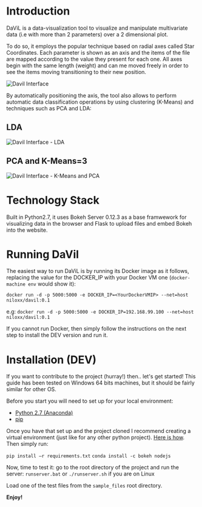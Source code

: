 # Introduction
DaViL is a data-visualization tool to visualize and manipulate multivariate data (i.e with more than 2 parameters) over a 2 dimensional plot.

To do so, it employs the popular technique based on radial axes called Star Coordinates. Each parameter is shown as an axis and the items of the file are mapped according to the value they present for each one.
All axes begin with the same length (weight) and can me moved freely in order to see the items moving transitioning to their new position.

![Davil Interface](https://i.imgur.com/xToSgOw.png)

By automatically positioning the axis, the tool also allows to perform automatic data classification operations by using clustering (K-Means) and techniques such as PCA and LDA:

## LDA
![Davil Interface - LDA](https://i.imgur.com/96dqq45.png)

## PCA and K-Means=3
![Davil Interface - K-Means and PCA](https://i.imgur.com/SGf0XTn.png)

# Technology Stack
Built in Python2.7, it uses Bokeh Server 0.12.3 as a base framwework for visualizing data in the browser and Flask to upload files and embed Bokeh into the website.

# Running DaVil
The easiest way to run DaViL is by running its Docker image as it follows, replacing the value for the DOCKER_IP with your Docker VM one (`docker-machine env` would show it):

`docker run -d -p 5000:5000 -e DOCKER_IP=<YourDockerVMIP> --net=host niloxx/davil:0.1`

e.g: `docker run -d -p 5000:5000 -e DOCKER_IP=192.168.99.100 --net=host niloxx/davil:0.1`

If you cannot run Docker, then simply follow the instructions on the next step to install the DEV version and run it.

# Installation (DEV)
If you want to contribute to the project (hurray!) then.. let's get started! This guide has been tested on Windows 64 bits machines, but it should be fairly similar for other OS.

Before you start you will need to set up for your local environment:
+ [Python 2.7 (Anaconda)](https://www.continuum.io/downloads)
+ [pip](https://pypi.python.org/pypi/pip)

Once you have that set up and the project cloned I recommend creating a virtual environment (just like for any other python project). [Here is how](http://docs.python-guide.org/en/latest/dev/virtualenvs/).
Then simply run:

`pip install –r requirements.txt`
`conda install -c bokeh nodejs`

Now, time to test it: go to the root directory of the project and run the server:
`runserver.bat` or `./runserver.sh` if you are on Linux

Load one of the test files from the `sample_files` root directory.

**Enjoy!**